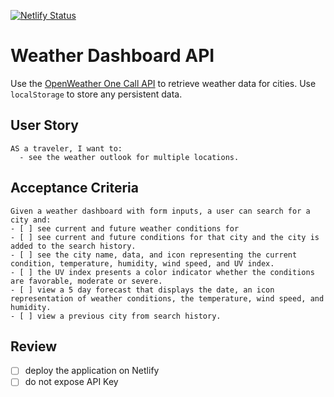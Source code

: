 [![Netlify Status](https://api.netlify.com/api/v1/badges/d37865bf-8043-421a-9b17-cda822a9ebd9/deploy-status)](https://app.netlify.com/sites/weather-forecaster-api/deploys)
# Weather Dashboard API

Use the [OpenWeather One Call API](https://openweathermap.org/api/one-call-api) to retrieve weather data for cities. Use `localStorage` to store any persistent data.

## User Story

```
AS a traveler, I want to:
  - see the weather outlook for multiple locations.
```

## Acceptance Criteria

```
Given a weather dashboard with form inputs, a user can search for a city and:
- [ ] see current and future weather conditions for 
- [ ] see current and future conditions for that city and the city is added to the search history.
- [ ] see the city name, data, and icon representing the current condition, temperature, humidity, wind speed, and UV index.
- [ ] the UV index presents a color indicator whether the conditions are favorable, moderate or severe.
- [ ] view a 5 day forecast that displays the date, an icon representation of weather conditions, the temperature, wind speed, and humidity.
- [ ] view a previous city from search history.
```

## Review

- [ ] deploy the application on Netlify
- [ ] do not expose API Key